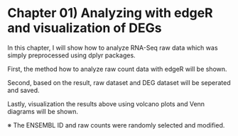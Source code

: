 # Chapter 01) Analyzing with edgeR and visualization of DEGs

In this chapter, I will show how to analyze RNA-Seq raw data which was simply preprocessed using dplyr packages.

First, the method how to analyze raw count data with edgeR will be shown. 

Second, based on the result, raw dataset and DEG dataset will be seperated and saved.

Lastly, visualization the results above using volcano plots and Venn diagrams will be shown.

※ The ENSEMBL ID and raw counts were randomly selected and modified.
